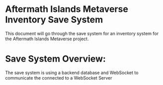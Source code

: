# Aftermath Islands Metaverse Inventory Save System

This document will go through the save system for an inventory system for the Aftermath Islands Metaverse project.

# Save System Overview:
The save system is using a backend database and WebSocket to communicate the connected to a WebSocket Server  
